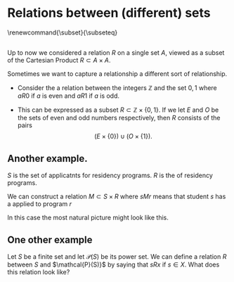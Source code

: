 # Relations between (different) sets
\renewcommand{\subset}{\subseteq}
## 

Up to now we considered a  relation $R$ on a single set $A$, viewed as a subset of the Cartesian
Product $R\subset A\times A$.

Sometimes we want to capture a relationship a different sort of relationship.  

- Consider the
a relation between the integers $\mathbb{Z}$ and the set ${0,1}$ where $aR0$ if $a$ is even
and $aR1$ if $a$ is odd.  

- This can be expressed as a subset $R\subset\mathbb{Z}\times\{0,1\}$.  If we let $E$ and $O$ be the
sets of even and odd numbers respectively, then $R$ consists of 
the pairs $$(E\times\{0\})\cup (O\times\{1\}).$$

## Another example.

$S$ is the set of applicatnts for residency programs.
$R$ is the of residency programs.  

We can construct a  relation $M\subset S\times R$ where $sMr$ means that student $s$ has a applied to program
$r$

In this case the most natural picture might look like this.

## One other example

Let $S$ be a finite set and let $\mathcal{P}(S)$ be its power set.  We can define a relation $R$
between $S$ and $\mathcal{P}(S)}$ by saying that $sRx$ if $s\in X$.  What does this relation look like?

